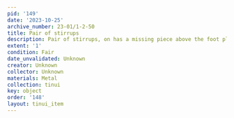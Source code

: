 ```yaml
---
pid: '149'
date: '2023-10-25'
archive_number: 23-01/1-2-50
title: Pair of stirrups
description: Pair of stirrups, on has a missing piece above the foot plat.
extent: '1'
condition: Fair
date_unvalidated: Unknown
creator: Unknown
collector: Unknown
materials: Metal
collection: tinui
key: object
order: '148'
layout: tinui_item
---
```

